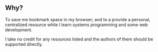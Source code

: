## Why?
To save me bookmark space in my browser; and to a provide a personal, centralized resource while I learn systems programming and some web development. 

I take no credit for any resources listed and the authors of them should be supported directly. 